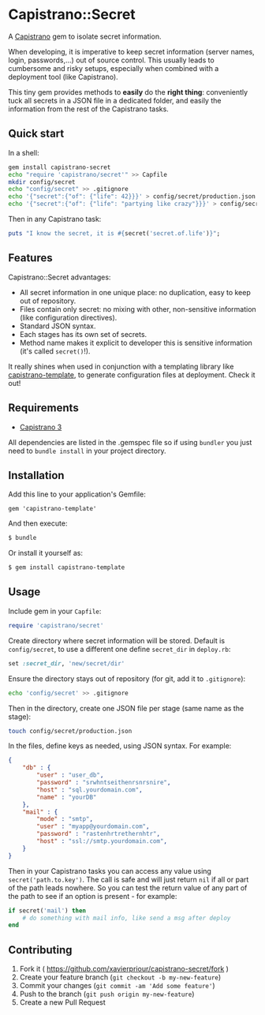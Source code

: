 # Capistrano::Secret

A [Capistrano](http://capistranorb.com/) gem to isolate secret information.

When developing, it is imperative to keep secret information (server names, login, passwords,...) out of source control.
This usually leads to cumbersome and risky setups, especially when combined with a deployment tool (like Capistrano).

This tiny gem provides methods to **easily** do the **right thing**: conveniently tuck all secrets in a JSON file in a dedicated folder, and easily the information from the rest of the Capistrano tasks.


## Quick start

In a shell:
```bash
gem install capistrano-secret
echo "require 'capistrano/secret'" >> Capfile
mkdir config/secret
echo "config/secret" >> .gitignore
echo '{"secret":{"of": {"life": 42}}}' > config/secret/production.json
echo '{"secret":{"of": {"life": "partying like crazy"}}}' > config/secret/staging.json
```

Then in any Capistrano task:
```ruby
puts "I know the secret, it is #{secret('secret.of.life')}";
```


## Features

Capistrano::Secret advantages:

* All secret information in one unique place: no duplication, easy to keep out of repository.
* Files contain only secret: no mixing with other, non-sensitive information (like configuration directives).
* Standard JSON syntax.
* Each stages has its own set of secrets.
* Method name makes it explicit to developer this is sensitive information (it's called `secret()`!).

It really shines when used in conjunction with a templating library like [capistrano-template](https://github.com/xavierpriour/capistrano-template),
to generate configuration files at deployment. Check it out!

## Requirements

* [Capistrano 3](http://capistranorb.com/)

All dependencies are listed in the .gemspec file so if using `bundler` you just need to `bundle install` in your project directory.


## Installation

Add this line to your application's Gemfile:
```
gem 'capistrano-template'
```

And then execute:
```bash
$ bundle
```

Or install it yourself as:
```bash
$ gem install capistrano-template
```


## Usage

Include gem in your `Capfile`:
```ruby
require 'capistrano/secret'
```

Create directory where secret information will be stored.
Default is `config/secret`, to use a different one define `secret_dir` in `deploy.rb`:
```ruby
set :secret_dir, 'new/secret/dir'
```

Ensure the directory stays out of repository (for git, add it to `.gitignore`):
```bash
echo 'config/secret' >> .gitignore
```

Then in the directory, create one JSON file per stage (same name as the stage):
```bash
touch config/secret/production.json
```

In the files, define keys as needed, using JSON syntax. For example:
```JSON
{
    "db" : {
        "user" : "user_db",
        "password" : "srwhntseithenrsnrsnire",
        "host" : "sql.yourdomain.com",
        "name" : "yourDB"
    },
    "mail" : {
        "mode" : "smtp",
        "user" : "myapp@yourdomain.com",
        "password" : "rastenhrtrethernhtr",
        "host" : "ssl://smtp.yourdomain.com",
    }
}
```

Then in your Capistrano tasks you can access any value using `secret('path.to.key')`.
The call is safe and will just return `nil` if all or part of the path leads nowhere.
So you can test the return value of any part of the path to see if an option is present - for example:
```ruby
if secret('mail') then
    # do something with mail info, like send a msg after deploy
end
```

## Contributing
1. Fork it ( https://github.com/xavierpriour/capistrano-secret/fork )
2. Create your feature branch (`git checkout -b my-new-feature`)
3. Commit your changes (`git commit -am 'Add some feature'`)
4. Push to the branch (`git push origin my-new-feature`)
5. Create a new Pull Request